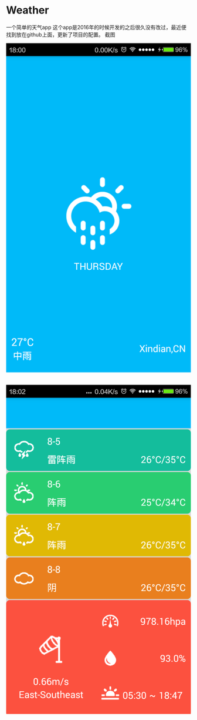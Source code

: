 # Weather
一个简单的天气app
这个app是2016年的时候开发的之后很久没有改过，最近便找到放在github上面，更新了项目的配置。
截图

![](https://github.com/absolve/Weather/blob/master/180807_wmZk_2000932.png) 

![](https://github.com/absolve/Weather/blob/master/180829_VmRD_2000932.png) 
